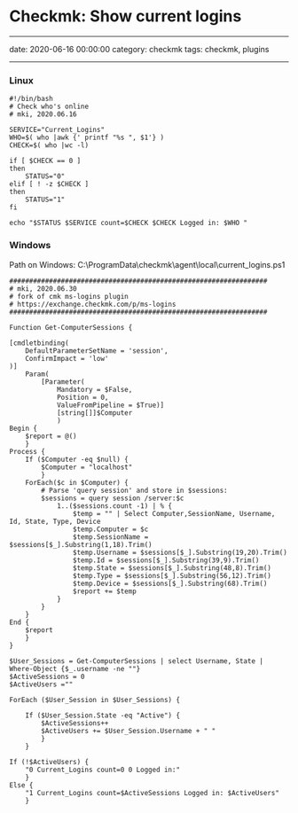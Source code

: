# Checkmk: Show current logins
--- 
date: 2020-06-16 00:00:00
category: checkmk
tags: checkmk, plugins
***
### Linux
    #!/bin/bash
    # Check who's online
    # mki, 2020.06.16
    
    SERVICE="Current_Logins"
    WHO=$( who |awk {' printf "%s ", $1'} )
    CHECK=$( who |wc -l)
    
    if [ $CHECK == 0 ]
    then
        STATUS="0"
    elif [ ! -z $CHECK ]
    then
        STATUS="1"
    fi
    
    echo "$STATUS $SERVICE count=$CHECK $CHECK Logged in: $WHO "

### Windows
Path on Windows: C:\ProgramData\checkmk\agent\local\current_logins.ps1

    #################################################################
    # mki, 2020.06.30
    # fork of cmk ms-logins plugin 
    # https://exchange.checkmk.com/p/ms-logins
    #################################################################
    
    Function Get-ComputerSessions {
    
    [cmdletbinding(
        DefaultParameterSetName = 'session',
        ConfirmImpact = 'low'
    )]
        Param(
            [Parameter(
                Mandatory = $False,
                Position = 0,
                ValueFromPipeline = $True)]
                [string[]]$Computer
                )
    Begin {
        $report = @()
        }
    Process {
        If ($Computer -eq $null) {
            $Computer = "localhost"
            }
        ForEach($c in $Computer) {
            # Parse 'query session' and store in $sessions:
            $sessions = query session /server:$c
                1..($sessions.count -1) | % {
                    $temp = "" | Select Computer,SessionName, Username, Id, State, Type, Device
                    $temp.Computer = $c
                    $temp.SessionName = $sessions[$_].Substring(1,18).Trim()
                    $temp.Username = $sessions[$_].Substring(19,20).Trim()
                    $temp.Id = $sessions[$_].Substring(39,9).Trim()
                    $temp.State = $sessions[$_].Substring(48,8).Trim()
                    $temp.Type = $sessions[$_].Substring(56,12).Trim()
                    $temp.Device = $sessions[$_].Substring(68).Trim()
                    $report += $temp
                }
            }
        }
    End {
        $report
        }
    }
    
    $User_Sessions = Get-ComputerSessions | select Username, State | Where-Object {$_.username -ne ""}
    $ActiveSessions = 0
    $ActiveUsers =""
    
    ForEach ($User_Session in $User_Sessions) {
    
        If ($User_Session.State -eq "Active") {
            $ActiveSessions++
            $ActiveUsers += $User_Session.Username + " "
            }
        }
    
    If (!$ActiveUsers) {
        "0 Current_Logins count=0 0 Logged in:"
        }
    Else {
        "1 Current_Logins count=$ActiveSessions Logged in: $ActiveUsers"
        }
